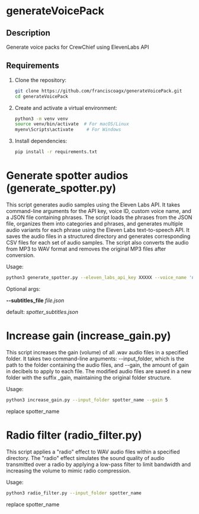 # generateVoicePack

## Description

Generate voice packs for CrewChief using ElevenLabs API

## Requirements

1. Clone the repository:
    ```bash
    git clone https://github.com/franciscoagx/generateVoicePack.git
    cd generateVoicePack
    ```

2. Create and activate a virtual environment:
    ```bash
    python3 -m venv venv
    source venv/bin/activate  # For macOS/Linux
    myenv\Scripts\activate     # For Windows
    ```

3. Install dependencies:
    ```bash
    pip install -r requirements.txt
    ```


# Generate spotter audios (generate_spotter.py)
This script generates audio samples using the Eleven Labs API. It takes command-line arguments for the API key, voice ID, custom voice name, and a JSON file containing phrases. The script loads the phrases from the JSON file, organizes them into categories and phrases, and generates multiple audio variants for each phrase using the Eleven Labs text-to-speech API. It saves the audio files in a structured directory and generates corresponding CSV files for each set of audio samples. The script also converts the audio from MP3 to WAV format and removes the original MP3 files after conversion.

Usage:
  ```bash
  python3 generate_spotter.py --eleven_labs_api_key XXXXX --voice_name 'name' --voice_id XXXXX

  ```
Optional args:

**--subtitles_file** *file.json*

default: *spotter_subtitles.json*

# Increase gain (increase_gain.py)
This script increases the gain (volume) of all .wav audio files in a specified folder. It takes two command-line arguments: --input_folder, which is the path to the folder containing the audio files, and --gain, the amount of gain in decibels to apply to each file. The modified audio files are saved in a new folder with the suffix _gain, maintaining the original folder structure.

Usage:
  ```bash
  python3 increase_gain.py --input_folder spotter_name --gain 5
  ```

replace spotter_name

# Radio filter (radio_filter.py)
This script applies a "radio" effect to WAV audio files within a specified directory. The "radio" effect simulates the sound quality of audio transmitted over a radio by applying a low-pass filter to limit bandwidth and increasing the volume to mimic radio compression.

Usage:
  ```bash
  python3 radio_filter.py --input_folder spotter_name
  ```

replace spotter_name